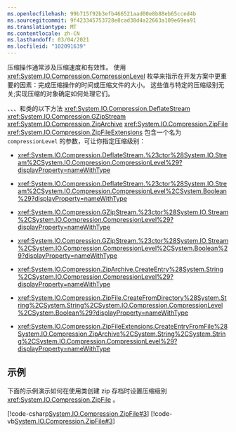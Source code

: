 ```yaml
---
ms.openlocfilehash: 99b715f92b3efb466521aad00e8b88eb65cced4b
ms.sourcegitcommit: 9f423345753728e8cad38d4a22663a109e69ea91
ms.translationtype: MT
ms.contentlocale: zh-CN
ms.lasthandoff: 03/04/2021
ms.locfileid: "102091639"
---
```

压缩操作通常涉及压缩速度和有效性。 使用 <xref:System.IO.Compression.CompressionLevel> 枚举来指示在开发方案中更重要的因素：完成压缩操作的时间或压缩文件的大小。 这些值与特定的压缩级别无关;实现压缩的对象确定如何处理它们。

、、、和类的以下方法 <xref:System.IO.Compression.DeflateStream> <xref:System.IO.Compression.GZipStream> <xref:System.IO.Compression.ZipArchive> <xref:System.IO.Compression.ZipFile> <xref:System.IO.Compression.ZipFileExtensions> 包含一个名为 `compressionLevel` 的参数，可让你指定压缩级别：

-   <xref:System.IO.Compression.DeflateStream.%23ctor%28System.IO.Stream%2CSystem.IO.Compression.CompressionLevel%29?displayProperty=nameWithType>

-   <xref:System.IO.Compression.DeflateStream.%23ctor%28System.IO.Stream%2CSystem.IO.Compression.CompressionLevel%2CSystem.Boolean%29?displayProperty=nameWithType>

-   <xref:System.IO.Compression.GZipStream.%23ctor%28System.IO.Stream%2CSystem.IO.Compression.CompressionLevel%29?displayProperty=nameWithType>

-   <xref:System.IO.Compression.GZipStream.%23ctor%28System.IO.Stream%2CSystem.IO.Compression.CompressionLevel%2CSystem.Boolean%29?displayProperty=nameWithType>

-   <xref:System.IO.Compression.ZipArchive.CreateEntry%28System.String%2CSystem.IO.Compression.CompressionLevel%29?displayProperty=nameWithType>

-   <xref:System.IO.Compression.ZipFile.CreateFromDirectory%28System.String%2CSystem.String%2CSystem.IO.Compression.CompressionLevel%2CSystem.Boolean%29?displayProperty=nameWithType>

-   <xref:System.IO.Compression.ZipFileExtensions.CreateEntryFromFile%28System.IO.Compression.ZipArchive%2CSystem.String%2CSystem.String%2CSystem.IO.Compression.CompressionLevel%29?displayProperty=nameWithType>

## <a name="examples"></a>示例

下面的示例演示如何在使用类创建 zip 存档时设置压缩级别 <xref:System.IO.Compression.ZipFile> 。

[!code-csharp[System.IO.Compression.ZipFile#3](~/samples/snippets/csharp/VS_Snippets_CLR_System/system.io.compression.zipfile/cs/program3.cs#3)]
[!code-vb[System.IO.Compression.ZipFile#3](~/samples/snippets/visualbasic/VS_Snippets_CLR_System/system.io.compression.zipfile/vb/program3.vb#3)]

